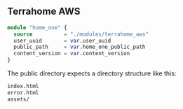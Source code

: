## Terrahome AWS

```tf
module "home_one" {
  source          = "./modules/terrahome_aws"
  user_uuid       = var.user_uuid
  public_path     = var.home_one_public_path
  content_version = var.content_version
}
```

The public directory expects a directory structure like this:

```bash
index.html
error.html
assets/
```
